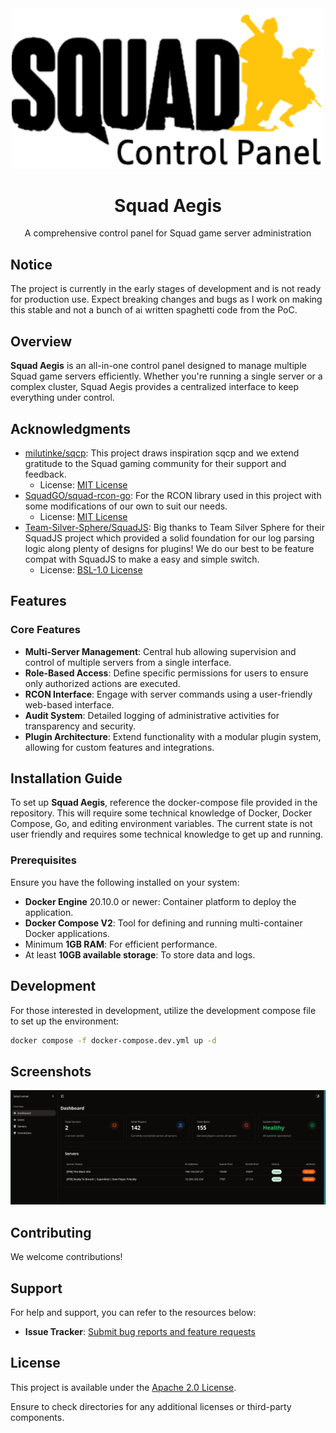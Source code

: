 <div align="center">

<img src=".github/images/aegis_squad.png" alt="Logo" width="500"/>

# Squad Aegis

A comprehensive control panel for Squad game server administration

</div>

## Notice

The project is currently in the early stages of development and is not ready for production use. Expect breaking changes and bugs as I work on making this stable and not a bunch of ai written spaghetti code from the PoC.

## Overview

**Squad Aegis** is an all-in-one control panel designed to manage multiple Squad game servers efficiently. Whether you're running a single server or a complex cluster, Squad Aegis provides a centralized interface to keep everything under control.

## Acknowledgments

- [milutinke/sqcp](https://github.com/milutinke/sqcp): This project draws inspiration sqcp and we extend gratitude to the Squad gaming community for their support and feedback.
  - License: [MIT License](https://github.com/milutinke/sqcp/blob/master/LICENSE)
- [SquadGO/squad-rcon-go](https://github.com/SquadGO/squad-rcon-go): For the RCON library used in this project with some modifications of our own to suit our needs.
  - License: [MIT License](https://github.com/SquadGO/squad-rcon-go/tree/v2.0.5/LICENSE)
- [Team-Silver-Sphere/SquadJS](https://github.com/Team-Silver-Sphere/SquadJS/tree/v4.2.0): Big thanks to Team Silver Sphere for their SquadJS project which provided a solid foundation for our log parsing logic along plenty of designs for plugins! We do our best to be feature compat with SquadJS to make a easy and simple switch.
  - License: [BSL-1.0 License](https://github.com/Team-Silver-Sphere/SquadJS/tree/v4.2.0/LICENSE)

## Features

### Core Features

- **Multi-Server Management**: Central hub allowing supervision and control of multiple servers from a single interface.
- **Role-Based Access**: Define specific permissions for users to ensure only authorized actions are executed.
- **RCON Interface**: Engage with server commands using a user-friendly web-based interface.
- **Audit System**: Detailed logging of administrative activities for transparency and security.
- **Plugin Architecture**: Extend functionality with a modular plugin system, allowing for custom features and integrations.

## Installation Guide

To set up **Squad Aegis**, reference the docker-compose file provided in the repository. This will require some technical knowledge of Docker, Docker Compose, Go, and editing environment variables. The current state is not user friendly and requires some technical knowledge to get up and running.

### Prerequisites

Ensure you have the following installed on your system:

- **Docker Engine** 20.10.0 or newer: Container platform to deploy the application.
- **Docker Compose V2**: Tool for defining and running multi-container Docker applications.
- Minimum **1GB RAM**: For efficient performance.
- At least **10GB available storage**: To store data and logs.

## Development

For those interested in development, utilize the development compose file to set up the environment:

```bash
docker compose -f docker-compose.dev.yml up -d
```

## Screenshots

![Dashboard](.github/images/dashboard.png)

## Contributing

We welcome contributions!

## Support

For help and support, you can refer to the resources below:

- **Issue Tracker**: [Submit bug reports and feature requests](https://github.com/Codycody31/squad-aegis/issues)

## License

This project is available under the [Apache 2.0 License](LICENSE).

Ensure to check directories for any additional licenses or third-party components.
